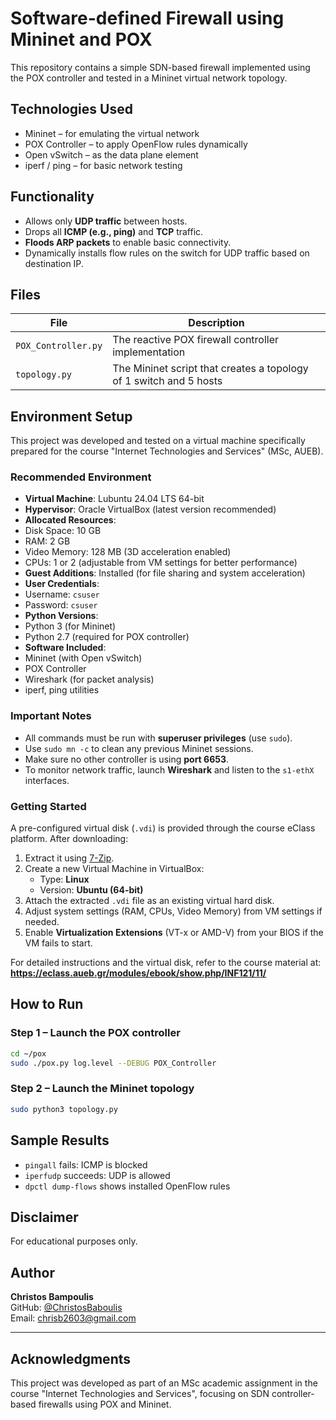 # Software-defined Firewall using Mininet and POX

This repository contains a simple SDN-based firewall implemented using the POX controller and tested in a Mininet virtual network topology.

## Technologies Used

- Mininet – for emulating the virtual network
- POX Controller – to apply OpenFlow rules dynamically
- Open vSwitch – as the data plane element
- iperf / ping – for basic network testing

## Functionality

- Allows only **UDP traffic** between hosts.
- Drops all **ICMP (e.g., ping)** and **TCP** traffic.
- **Floods ARP packets** to enable basic connectivity.
- Dynamically installs flow rules on the switch for UDP traffic based on destination IP.

## Files

| File             | Description |
|------------------|-------------|
| `POX_Controller.py` | The reactive POX firewall controller implementation |
| `topology.py`    | The Mininet script that creates a topology of 1 switch and 5 hosts |

## Environment Setup

This project was developed and tested on a virtual machine specifically prepared for the course "Internet Technologies and Services" (MSc, AUEB).

### Recommended Environment

- **Virtual Machine**: Lubuntu 24.04 LTS 64-bit  
- **Hypervisor**: Oracle VirtualBox (latest version recommended)  
- **Allocated Resources**:  
- Disk Space: 10 GB  
- RAM: 2 GB  
- Video Memory: 128 MB (3D acceleration enabled)  
- CPUs: 1 or 2 (adjustable from VM settings for better performance)  
- **Guest Additions**: Installed (for file sharing and system acceleration)  
- **User Credentials**:  
- Username: `csuser`  
- Password: `csuser`  
- **Python Versions**:  
- Python 3 (for Mininet)  
- Python 2.7 (required for POX controller)  
- **Software Included**:  
- Mininet (with Open vSwitch)  
- POX Controller  
- Wireshark (for packet analysis)  
- iperf, ping utilities

### Important Notes

- All commands must be run with **superuser privileges** (use `sudo`).
- Use `sudo mn -c` to clean any previous Mininet sessions.
- Make sure no other controller is using **port 6653**.
- To monitor network traffic, launch **Wireshark** and listen to the `s1-ethX` interfaces.

### Getting Started

A pre-configured virtual disk (`.vdi`) is provided through the course eClass platform. After downloading:
1. Extract it using [7-Zip](https://www.7-zip.org/).
2. Create a new Virtual Machine in VirtualBox:
   - Type: **Linux**
   - Version: **Ubuntu (64-bit)**
3. Attach the extracted `.vdi` file as an existing virtual hard disk.
4. Adjust system settings (RAM, CPUs, Video Memory) from VM settings if needed.
5. Enable **Virtualization Extensions** (VT-x or AMD-V) from your BIOS if the VM fails to start.

For detailed instructions and the virtual disk, refer to the course material at:  
**https://eclass.aueb.gr/modules/ebook/show.php/INF121/11/**


## How to Run

### Step 1 – Launch the POX controller

```bash
cd ~/pox
sudo ./pox.py log.level --DEBUG POX_Controller
```

### Step 2 – Launch the Mininet topology

```bash
sudo python3 topology.py
```

## Sample Results

- `pingall` fails: ICMP is blocked
- `iperfudp` succeeds: UDP is allowed
- `dpctl dump-flows` shows installed OpenFlow rules

## Disclaimer

For educational purposes only.

## Author

**Christos Bampoulis**  
GitHub: [@ChristosBaboulis](https://github.com/ChristosBaboulis)  
Email: chrisb2603@gmail.com

---

## Acknowledgments

This project was developed as part of an MSc academic assignment in the course "Internet Technologies and Services", focusing on SDN controller-based firewalls using POX and Mininet.

